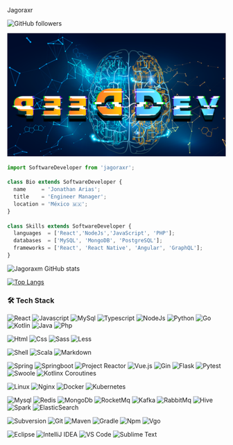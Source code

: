 Jagoraxr

![GitHub followers](https://img.shields.io/github/followers/jagoraxm)

<p align="center">
  <img src="https://github.com/jagoraxm/FrontSIGI/blob/da32664a5d7d4c1b73cdeb90b2cfdf94ed123f03/public/assets/8.%201920%20x%201080.png" heigh="100" />
</p>

```js
import SoftwareDeveloper from 'jagoraxr';

class Bio extends SoftwareDeveloper {
  name     = 'Jonathan Arias';
  title    = 'Engineer Manager';
  location = 'México 🇲🇽';
}

class Skills extends SoftwareDeveloper {
  languages  = ['React','NodeJs','JavaScript', 'PHP'];
  databases  = ['MySQL', 'MongoDB', 'PostgreSQL'];
  frameworks = ['React', 'React Native', 'Angular', 'GraphQL'];
}
```

![Jagoraxm GitHub stats](https://github-readme-stats.vercel.app/api?username=jagoraxm&show_icons=true&include_all_commits=true&count_private=true&show_owner=true&theme=merko)

[![Top Langs](https://github-readme-stats.vercel.app/api/top-langs/?username=jagoraxm&exclude_repo=github-readme-stats,jagoraxm.github.io&layout=compact&theme=merko)](https://github.com/jagoraxm/github-readme-stats)

### 🛠 Tech Stack

![React](http://img.shields.io/badge/-React-61DAFB?style=flat-square&logo=react&logoColor=black)
![Javascript](http://img.shields.io/badge/-Javascript-fcd400?style=flat-square&logo=javascript&logoColor=black)
![MySql](http://img.shields.io/badge/-MySql-00758f?style=flat-square&logo=Mysql&logoColor=white)
![Typescript](http://img.shields.io/badge/-Typescript-3178c6?style=flat-square&logo=typescript&logoColor=white)
![NodeJs](http://img.shields.io/badge/-Nodejs-6db33f?style=flat-square&logo=Node.js&logoColor=white)
![Python](http://img.shields.io/badge/-Python-346e9e?style=flat-square&logo=python&logoColor=white)
![Go](http://img.shields.io/badge/-Go-69d7e4?style=flat-square&logo=go&logoColor=black)
![Kotlin](http://img.shields.io/badge/-Kotlin-7f52ff?style=flat-square&logo=kotlin&logoColor=white)
![Java](http://img.shields.io/badge/-Java-e8892f?style=flat-square&logo=java&logoColor=white)
![Php](http://img.shields.io/badge/-Php-767bb3?style=flat-square&logo=php&logoColor=white)

![Html](http://img.shields.io/badge/-Html-e24c27?style=flat-square&logo=html5&logoColor=white)
![Css](http://img.shields.io/badge/-Css-2a65f1?style=flat-square&logo=css3&logoColor=white)
![Sass](http://img.shields.io/badge/-Sass-cc6699?style=flat-square&logo=sass&logoColor=white)
![Less](http://img.shields.io/badge/-Less-254c7d?style=flat-square&logo=less&logoColor=white)

![Shell](http://img.shields.io/badge/-Shell-c9c9c9?style=flat-square&logo=gnu-bash&logoColor=black)
![Scala](http://img.shields.io/badge/-Scala-dd3734?style=flat-square&logo=scala&logoColor=white)
![Markdown](http://img.shields.io/badge/-Markdown-white?style=flat-square&logo=markdown&logoColor=black)

![Spring](http://img.shields.io/badge/-Spring-6db33f?style=flat-square&logo=spring&logoColor=white)
![Springboot](http://img.shields.io/badge/-Springboot-629e3a?style=flat-square&logo=springboot&logoColor=white)
![Project Reactor](http://img.shields.io/badge/-Project%20Reactor-6db33f?style=flat-square&logo=react&logoColor=white)
![Vue.js](http://img.shields.io/badge/-Vue.js-41b883?style=flat-square&logo=vue.js&logoColor=white)
![Gin](http://img.shields.io/badge/-Gin-3190d1?style=flat-square&logo=go&logoColor=white)
![Flask](http://img.shields.io/badge/-Flask-white?style=flat-square&logo=flask&logoColor=black)
![Pytest](http://img.shields.io/badge/-Pytest-white?style=flat-square&logo=pytest)
![Swoole](http://img.shields.io/badge/-Swoole-338eef?style=flat-square&logo=php&logoColor=white)
![Kotlinx Coroutines](http://img.shields.io/badge/-Kotlinx%20Coroutines-7f52ff?style=flat-square&logo=kotlin&logoColor=white)

![Linux](http://img.shields.io/badge/-Linux-fad134?style=flat-square&logo=linux&logoColor=black)
![Nginx](http://img.shields.io/badge/-Nginx-2b9900?style=flat-square&logo=nginx&logoColor=white)
![Docker](http://img.shields.io/badge/-Docker-3596ed?style=flat-square&logo=docker&logoColor=white)
![Kubernetes](http://img.shields.io/badge/-Kubernetes-326de6?style=flat-square&logo=kubernetes&logoColor=white)

![Mysql](http://img.shields.io/badge/-Mysql-white?style=flat-square&logo=mysql)
![Redis](http://img.shields.io/badge/-Redis-white?style=flat-square&logo=redis)
![MongoDb](http://img.shields.io/badge/-MongoDb-white?style=flat-square&logo=mongodb)
![RocketMq](http://img.shields.io/badge/-RocketMq-white?style=flat-square&logo=apacherocketmq)
![Kafka](http://img.shields.io/badge/-Kafka-white?style=flat-square&logo=apachekafka&logoColor=black)
![RabbitMq](http://img.shields.io/badge/-RabbitMq-white?style=flat-square&logo=rabbitmq)
![Hive](http://img.shields.io/badge/-Hive-white?style=flat-square&logo=apachehive)
![Spark](http://img.shields.io/badge/-Spark-white?style=flat-square&logo=apachespark)
![ElasticSearch](http://img.shields.io/badge/-ElasticSearch-white?style=flat-square&logo=elasticsearch&logoColor=black)

![Subversion](http://img.shields.io/badge/-Subversion-white?style=flat-square&logo=subversion)
![Git](http://img.shields.io/badge/-Git-white?style=flat-square&logo=git)
![Maven](http://img.shields.io/badge/-Maven-white?style=flat-square&logo=apachemaven&logoColor=bc2043)
![Gradle](http://img.shields.io/badge/-Gradle-white?style=flat-square&logo=gradle&logoColor=09303a)
![Npm](http://img.shields.io/badge/-Npm-white?style=flat-square&logo=npm&logoColor=white)
![Vgo](http://img.shields.io/badge/-Vgo-white?style=flat-square&logo=go)

![Eclipse](http://img.shields.io/badge/-Eclipse-41347e?style=flat-square&logo=eclipse&logoColor=white)
![IntelliJ IDEA](http://img.shields.io/badge/-IntelliJ%20IDEA-black?style=flat-square&logo=intellijidea&logoColor=white)
![VS Code](http://img.shields.io/badge/-VS%20Code-black?style=flat-square&logo=visualstudiocode&logoColor=3aa7f2)
![Sublime Text](http://img.shields.io/badge/-Sublime%20Text-484848?style=flat-square&logo=sublimetext)
